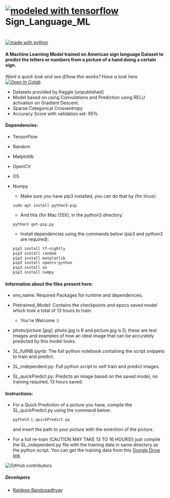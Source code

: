 #                 [![modeled with tensorflow](https://drive.google.com/uc?authuser=0&id=1Vfwy9Cb3KF_ATWPIeifcP_L286EUf0_3&export=download)](https://www.tensorflow.org/) Sign_Language_ML

#                  

[![made with python](https://forthebadge.com/images/badges/made-with-python.svg)](https://www.python.org)



#### A Machine Learning Model trained on American sign language Dataset to predict the letters or numbers from a picture of a hand doing a certain sign.

*Want a quick look and see if/how this works?*
    *Have a look here [![Open In Colab](https://colab.research.google.com/assets/colab-badge.svg)](https://colab.research.google.com/drive/1EMvokUcPU1LJ8SvsWKLiEk9whFvVUWi3)*




- Datasets provided by Kaggle [unpublished]
- Model based on using Convulations and Prediction using RELU activation on Gradient Descent.
- Sparse Categorical Crossentropy
- Accuracy Score with validation set: 95%

#### Dependencies: 
- TensorFlow
- Random
- Matplotlib
- OpenCV
- OS
- Numpy

    + Make sure you have pip3 installed, you can do that by (for linux):
    ```
    sudo apt install python3-pip
    ```

    + And this (for Mac OSX), in the python3 directory:
    ```
    python3 get-pip.py
    ```

    + Install dependencies using the commands below (pip3 and python3 are required):

    ```bash
    pip3 install tf-nightly
    pip3 install random
    pip3 install matplotlib
    pip3 install opencv-python
    pip3 install os
    pip3 install numpy
    ```

#### Information about the files present here:

- env_name: Required Packages for runtime and dependencies.

- Pretrained_Model: Contains the checkpoints and epocs saved model which took a total of 13 hours to train. 
    + You're Welcome :)

- photo/picture [jpg]: photo.jpg is R and picture.jpg is D, these are test images and examples of how an ideal image    that can be accurately predicted by this model looks.

- SL_fullNB.ipynb: The full python notebook containing the script snippets to train and predict.

- SL_independent.py: Full python script to self train and predict images.

- SL_quickPredict.py: Predicts an image based on the saved model, no training required, 13 hours saved. 



#### Instructions:

  + For a Quick Prediction of a picture you have, compile the SL_quickPredict.py using the command below:
     
     ```bash
     python3 L_quickPredict.py
     ```
    and insert the path to your picture with the extention of the picture.

  + For a full re-train (CAUTION MAY TAKE 13 TO 16 HOURS!) just compile the SL_independent.py file with the training    data in same directory as the python script.
    You can get the training data from this [Google Drive link](https://drive.google.com/open?id=1apmXyY8OQx68b4-2G9Mttgrml7bldWfq)


![GitHub contributors](https://img.shields.io/github/contributors/mareep-raljodid/SignLanguage_ML?style=for-the-badge)

##### Developers
- [Rajdeep Bandopadhyay](https://github.com/mareep-raljodid)


